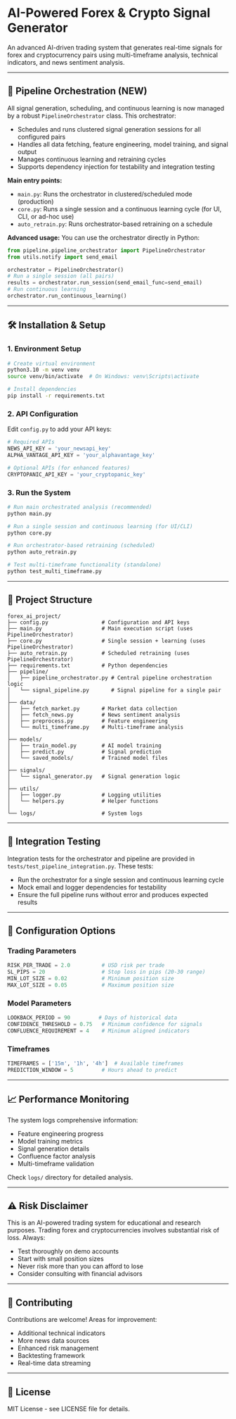 # AI-Powered Forex & Crypto Signal Generator

An advanced AI-driven trading system that generates real-time signals for forex and cryptocurrency pairs using multi-timeframe analysis, technical indicators, and news sentiment analysis.

---

## 🚦 Pipeline Orchestration (NEW)

All signal generation, scheduling, and continuous learning is now managed by a robust `PipelineOrchestrator` class. This orchestrator:
- Schedules and runs clustered signal generation sessions for all configured pairs
- Handles all data fetching, feature engineering, model training, and signal output
- Manages continuous learning and retraining cycles
- Supports dependency injection for testability and integration testing

**Main entry points:**
- `main.py`: Runs the orchestrator in clustered/scheduled mode (production)
- `core.py`: Runs a single session and a continuous learning cycle (for UI, CLI, or ad-hoc use)
- `auto_retrain.py`: Runs orchestrator-based retraining on a schedule

**Advanced usage:**
You can use the orchestrator directly in Python:
```python
from pipeline.pipeline_orchestrator import PipelineOrchestrator
from utils.notify import send_email

orchestrator = PipelineOrchestrator()
# Run a single session (all pairs)
results = orchestrator.run_session(send_email_func=send_email)
# Run continuous learning
orchestrator.run_continuous_learning()
```

---

## 🛠️ Installation & Setup

### 1. Environment Setup
```bash
# Create virtual environment
python3.10 -m venv venv
source venv/bin/activate  # On Windows: venv\Scripts\activate

# Install dependencies
pip install -r requirements.txt
```

### 2. API Configuration
Edit `config.py` to add your API keys:
```python
# Required APIs
NEWS_API_KEY = 'your_newsapi_key'
ALPHA_VANTAGE_API_KEY = 'your_alphavantage_key'

# Optional APIs (for enhanced features)
CRYPTOPANIC_API_KEY = 'your_cryptopanic_key'
```

### 3. Run the System
```bash
# Run main orchestrated analysis (recommended)
python main.py

# Run a single session and continuous learning (for UI/CLI)
python core.py

# Run orchestrator-based retraining (scheduled)
python auto_retrain.py

# Test multi-timeframe functionality (standalone)
python test_multi_timeframe.py
```

---

## 📁 Project Structure

```
forex_ai_project/
├── config.py                 # Configuration and API keys
├── main.py                   # Main execution script (uses PipelineOrchestrator)
├── core.py                   # Single session + learning (uses PipelineOrchestrator)
├── auto_retrain.py           # Scheduled retraining (uses PipelineOrchestrator)
├── requirements.txt          # Python dependencies
├── pipeline/
│   ├── pipeline_orchestrator.py # Central pipeline orchestration logic
│   └── signal_pipeline.py       # Signal pipeline for a single pair
│
├── data/
│   ├── fetch_market.py       # Market data collection
│   ├── fetch_news.py         # News sentiment analysis
│   ├── preprocess.py         # Feature engineering
│   └── multi_timeframe.py    # Multi-timeframe analysis
│
├── models/
│   ├── train_model.py        # AI model training
│   ├── predict.py            # Signal prediction
│   └── saved_models/         # Trained model files
│
├── signals/
│   └── signal_generator.py   # Signal generation logic
│
├── utils/
│   ├── logger.py             # Logging utilities
│   └── helpers.py            # Helper functions
│
└── logs/                     # System logs
```

---

## 🧪 Integration Testing

Integration tests for the orchestrator and pipeline are provided in `tests/test_pipeline_integration.py`. These tests:
- Run the orchestrator for a single session and continuous learning cycle
- Mock email and logger dependencies for testability
- Ensure the full pipeline runs without error and produces expected results

---

## 🔧 Configuration Options

### Trading Parameters
```python
RISK_PER_TRADE = 2.0          # USD risk per trade
SL_PIPS = 20                  # Stop loss in pips (20-30 range)
MIN_LOT_SIZE = 0.02           # Minimum position size
MAX_LOT_SIZE = 0.05           # Maximum position size
```

### Model Parameters
```python
LOOKBACK_PERIOD = 90         # Days of historical data
CONFIDENCE_THRESHOLD = 0.75   # Minimum confidence for signals
CONFLUENCE_REQUIREMENT = 4    # Minimum aligned indicators
```

### Timeframes
```python
TIMEFRAMES = ['15m', '1h', '4h']  # Available timeframes
PREDICTION_WINDOW = 5         # Hours ahead to predict
```

---

## 📈 Performance Monitoring

The system logs comprehensive information:
- Feature engineering progress
- Model training metrics
- Signal generation details
- Confluence factor analysis
- Multi-timeframe validation

Check `logs/` directory for detailed analysis.

---

## ⚠️ Risk Disclaimer

This is an AI-powered trading system for educational and research purposes. Trading forex and cryptocurrencies involves substantial risk of loss. Always:
- Test thoroughly on demo accounts
- Start with small position sizes
- Never risk more than you can afford to lose
- Consider consulting with financial advisors

---

## 🤝 Contributing

Contributions are welcome! Areas for improvement:
- Additional technical indicators
- More news data sources
- Enhanced risk management
- Backtesting framework
- Real-time data streaming

---

## 📄 License

MIT License - see LICENSE file for details.
